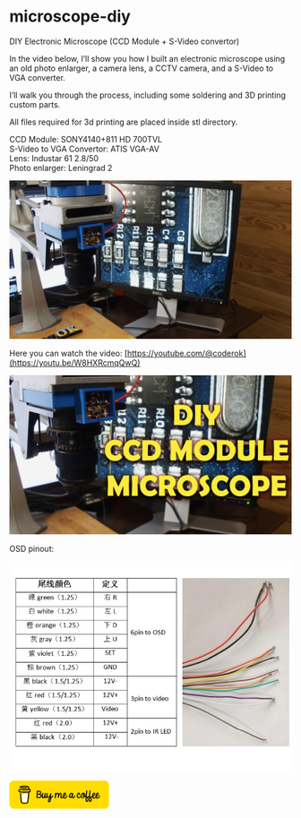 # microscope-diy
DIY Electronic Microscope (CCD Module + S-Video convertor)

In the video below, I’ll show you how I built an electronic microscope using an old photo enlarger, a camera lens, a CCTV camera, and a S-Video to VGA converter.

I’ll walk you through the process, including some soldering and 3D printing custom parts.

All files required for 3d printing are placed inside stl directory.

CCD Module: SONY4140+811 HD 700TVL<br />
S-Video to VGA Convertor: ATIS VGA-AV<br />
Lens: Industar 61 2.8/50<br />
Photo enlarger: Leningrad 2<br />

<img alt="DIY Electronic Microscope" src="https://github.com/2CoderOK/microscope-diy/blob/main/microscope_image.jpg" />

Here you can watch the video: [https://youtube.com/@coderok](https://youtu.be/W8HXRcmqQwQ)

[<img alt="DIY Electronic Microscope" src="https://github.com/2CoderOK/microscope-diy/blob/main/microscope_preview.jpg" />](https://youtu.be/W8HXRcmqQwQ)

OSD pinout:

<img alt="DIY Electronic Microscope" src="https://github.com/2CoderOK/microscope-diy/blob/main/osd_pinout.jpg" />

[<img alt="Buy me a coffee" height="50px" src="https://github.com/2CoderOK/jp-trainer/blob/main/yellow-button.png" />](https://www.buymeacoffee.com/coderok)
